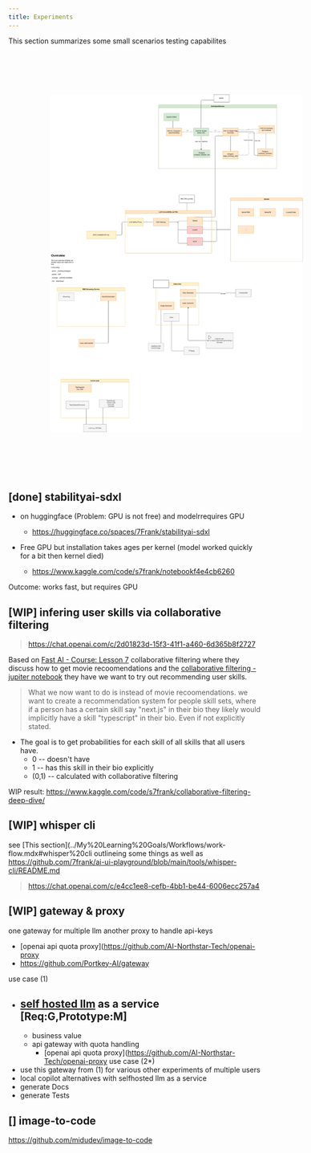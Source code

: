 ```yaml
---
title: Experiments
---
```


This section summarizes some small scenarios testing capabilites

<style>
  img {
    
    border-radius: 4px; /* Optional: rounds the corners of the image and the glow */
    transition: box-shadow 0.3s ease-in-out; /* Smooth transition for the glow effect */
    margin:3em;
    padding:3em;
  }
  img:hover {
    box-shadow: 0 0 8px 4px #00f; /* X-offset, Y-offset, blur radius, spread radius, color */
  }
</style>

![Overview of current Experiments](./Experiments.drawio.png)


## [done] stabilityai-sdxl
- on huggingface (Problem: GPU is not free) and modelrrequires GPU
    - https://huggingface.co/spaces/7Frank/stabilityai-sdxl

- Free GPU but installation takes ages per kernel (model worked quickly for a bit then kernel died)
    - https://www.kaggle.com/code/s7frank/notebookf4e4cb6260

Outcome: works fast, but requires GPU


## [WIP] infering user skills via collaborative filtering 


> https://chat.openai.com/c/2d01823d-15f3-41f1-a460-6d365b8f2727


Based on [Fast AI - Course: Lesson 7](https://course.fast.ai/Lessons/lesson7.html) collaborative filtering where they discuss how to get movie recoomendations and the  [collaborative filtering - jupiter notebook](https://www.kaggle.com/code/jhoward/collaborative-filtering-deep-dive/notebook) they have we want to try out recommending user skills.

> What we now want to do is instead of movie recoomendations. we want to create a recommendation system for people skill sets, where if a person has a certain skill say "next.js" in their bio they likely would implicitly have a skill "typescript" in their bio. Even if not explicitly stated. 
- The  goal is to get probabilities for each skill of all skills that all users have.
    - 0 -- doesn't have
    - 1 -- has this skill in their bio explicitly 
    - (0,1) -- calculated with collaborative filtering

WIP result: https://www.kaggle.com/code/s7frank/collaborative-filtering-deep-dive/


## [WIP] whisper cli 
 see  [This section](../My%20Learning%20Goals/Workflows/work-flow.mdx#whisper%20cli outlineing some things
 as well as https://github.com/7frank/ai-ui-playground/blob/main/tools/whisper-cli/README.md 



> https://chat.openai.com/c/e4cc1ee8-cefb-4bb1-be44-6006ecc257a4



## [WIP] gateway & proxy

one gateway for multiple llm another proxy to handle api-keys

- [openai api quota proxy](https://github.com/AI-Northstar-Tech/openai-proxy
- https://github.com/Portkey-AI/gateway

use case (1)
- [self hosted llm](./Natural%20Language%20Processing/LLM%20Self%20Hosting.md) as a service [Req:G,Prototype:M]
    - 
    - business value
    - api gateway with quota handling
        - [openai api quota proxy](https://github.com/AI-Northstar-Tech/openai-proxy
use case (2*)
- use this gateway from (1) for various other experiments of multiple users
- local copilot alternatives with selfhosted llm as a service
- generate Docs 
- generate Tests


##  [] image-to-code
https://github.com/midudev/image-to-code

